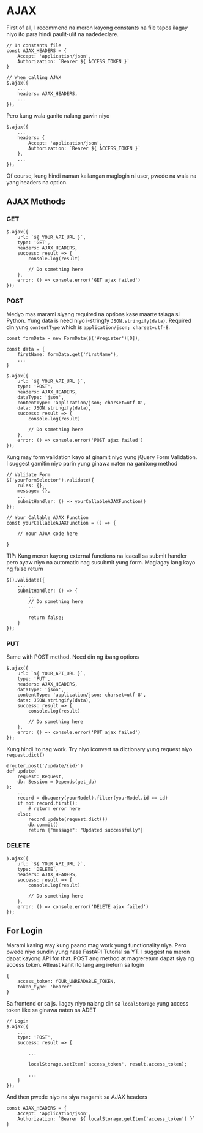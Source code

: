 # AJAX

First of all, I recommend na meron kayong constants na file tapos ilagay niyo ito para hindi paulit-ulit na nadedeclare.

```
// In constants file
const AJAX_HEADERS = {
    Accept: 'application/json',
    Authorization: `Bearer ${ ACCESS_TOKEN }`
}

// When calling AJAX
$.ajax({
    ...
    headers: AJAX_HEADERS,
    ...
});

```

Pero kung wala ganito nalang gawin niyo
```
$.ajax({
    ...
    headers: {
        Accept: 'application/json',
        Authorization: `Bearer ${ ACCESS_TOKEN }`
    },
    ...
});
```

Of course, kung hindi naman kailangan maglogin ni user, pwede na wala na yang headers na option.


## AJAX Methods

### GET 

```
$.ajax({
    url: `${ YOUR_API_URL }`,
    type: 'GET',
    headers: AJAX_HEADERS,
    success: result => {
        console.log(result)

        // Do something here
    },
    error: () => console.error('GET ajax failed')
});
```


### POST

Medyo mas marami siyang required na options kase maarte talaga si Python. Yung data is need niyo i-stringfy `JSON.stringify(data)`. Required din yung `contentType` which is `application/json; charset=utf-8`.

```
const formData = new FormData($('#register')[0]);

const data = {
    firstName: formData.get('firstName'),
    ...
}

$.ajax({
    url: `${ YOUR_API_URL }`,
    type: 'POST',
    headers: AJAX_HEADERS,
    dataType: 'json',
    contentType: 'application/json; charset=utf-8',
    data: JSON.stringify(data),
    success: result => {
        console.log(result)

        // Do something here
    },
    error: () => console.error('POST ajax failed')
});
```

Kung may form validation kayo at ginamit niyo yung jQuery Form Validation. I suggest gamitin niyo parin yung ginawa naten na ganitong method

```
// Validate Form
$('yourFormSelector').validate({
    rules: {},
    message: {},
    ...
    submitHandler: () => yourCallableAJAXFunction()
});

// Your Callable AJAX Function
const yourCallableAJAXFunction = () => {

    // Your AJAX code here

}
```

TIP: Kung meron kayong external functions na icacall sa submit handler pero ayaw niyo na automatic nag susubmit yung form. Maglagay lang kayo ng false return

```
$().validate({
    ...
    submitHandler: () => {
        ...
        // Do something here
        ...

        return false;
    }
});
```

### PUT

Same with POST method. Need din ng ibang options

```
$.ajax({
    url: `${ YOUR_API_URL }`,
    type: 'PUT',
    headers: AJAX_HEADERS,
    dataType: 'json',
    contentType: 'application/json; charset=utf-8',
    data: JSON.stringify(data),
    success: result => {
        console.log(result)

        // Do something here
    },
    error: () => console.error('PUT ajax failed')
});
```

Kung hindi ito nag work. Try niyo iconvert sa dictionary yung request niyo `request.dict()`

```
@router.post('/update/{id}')
def update(
    request: Request, 
    db: Session = Depends(get_db)
):
    ...
    record = db.query(yourModel).filter(yourModel.id == id)
    if not record.first():
        # return error here
    else:
        record.update(request.dict())
        db.commit()
        return {"message": "Updated successfully"}
```

### DELETE

```
$.ajax({
    url: `${ YOUR_API_URL }`,
    type: 'DELETE',
    headers: AJAX_HEADERS,
    success: result => {
        console.log(result)

        // Do something here
    },
    error: () => console.error('DELETE ajax failed')
});
```

## For Login

Marami kasing way kung paano mag work yung functionality niya. Pero pwede niyo sundin yung nasa FastAPI Tutorial sa YT. I suggest na meron dapat kayong API for that. POST ang method at magrereturn dapat siya ng access token. Atleast kahit ito lang ang ireturn sa login

```
{
    access_token: YOUR_UNREADABLE_TOKEN,
    token_type: 'bearer'
}
```

Sa frontend or sa js. Ilagay niyo nalang din sa `localStorage` yung access token like sa ginawa naten sa ADET

```
// Login
$.ajax({
    ...
    type: 'POST',
    success: result => {
        
        ...

        localStorage.setItem('access_token', result.access_token);

        ...
    }
});
```

And then pwede niyo na siya magamit sa AJAX headers

```
const AJAX_HEADERS = {
    Accept: 'application/json',
    Authorization: `Bearer ${ localStorage.getItem('access_token') }`
}
```